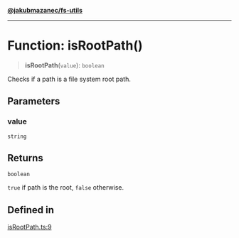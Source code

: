 [**@jakubmazanec/fs-utils**](../README.md)

---

# Function: isRootPath()

> **isRootPath**(`value`): `boolean`

Checks if a path is a file system root path.

## Parameters

### value

`string`

## Returns

`boolean`

`true` if path is the root, `false` otherwise.

## Defined in

[isRootPath.ts:9](https://github.com/jakubmazanec/tools/blob/4bb343d3736e4f9f11a014de3241c6054262151e/packages/fs-utils/source/isRootPath.ts#L9)
